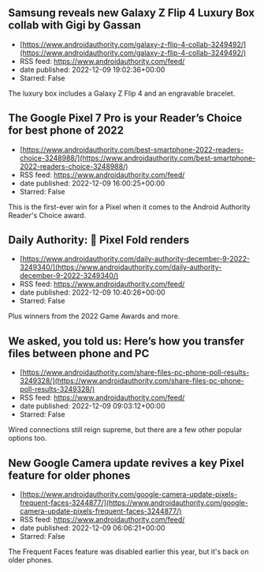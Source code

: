 ## Samsung reveals new Galaxy Z Flip 4 Luxury Box collab with Gigi by Gassan
 - [https://www.androidauthority.com/galaxy-z-flip-4-collab-3249492/](https://www.androidauthority.com/galaxy-z-flip-4-collab-3249492/)
 - RSS feed: https://www.androidauthority.com/feed/
 - date published: 2022-12-09 19:02:36+00:00
 - Starred: False

The luxury box includes a Galaxy Z Flip 4 and an engravable bracelet.

## The Google Pixel 7 Pro is your Reader’s Choice for best phone of 2022
 - [https://www.androidauthority.com/best-smartphone-2022-readers-choice-3248988/](https://www.androidauthority.com/best-smartphone-2022-readers-choice-3248988/)
 - RSS feed: https://www.androidauthority.com/feed/
 - date published: 2022-12-09 16:00:25+00:00
 - Starred: False

This is the first-ever win for a Pixel when it comes to the Android Authority Reader's Choice award.

## Daily Authority: 🙏 Pixel Fold renders
 - [https://www.androidauthority.com/daily-authority-december-9-2022-3249340/](https://www.androidauthority.com/daily-authority-december-9-2022-3249340/)
 - RSS feed: https://www.androidauthority.com/feed/
 - date published: 2022-12-09 10:40:26+00:00
 - Starred: False

Plus winners from the 2022 Game Awards and more.

## We asked, you told us: Here’s how you transfer files between phone and PC
 - [https://www.androidauthority.com/share-files-pc-phone-poll-results-3249328/](https://www.androidauthority.com/share-files-pc-phone-poll-results-3249328/)
 - RSS feed: https://www.androidauthority.com/feed/
 - date published: 2022-12-09 09:03:12+00:00
 - Starred: False

Wired connections still reign supreme, but there are a few other popular options too.

## New Google Camera update revives a key Pixel feature for older phones
 - [https://www.androidauthority.com/google-camera-update-pixels-frequent-faces-3244877/](https://www.androidauthority.com/google-camera-update-pixels-frequent-faces-3244877/)
 - RSS feed: https://www.androidauthority.com/feed/
 - date published: 2022-12-09 06:06:21+00:00
 - Starred: False

The Frequent Faces feature was disabled earlier this year, but it's back on older phones.
